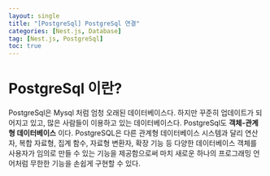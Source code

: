 ```yaml
---
layout: single
title: "[PostgreSql] PostgreSql 연결"
categories: [Nest.js, Database]
tag: [Nest.js, PostgreSql]
toc: true
---
```


# PostgreSql 이란?

PostgreSql은 Mysql 처럼 엄청 오래된 데이터베이스다. 하지만 꾸준히 업데이트가 되어지고 있고, 많은 사람들이 이용하고 있는 데이터베이스다. PostgreSql도 **객체-관계형 데이터베이스** 이다. PostgreSQL은 다른 관계형 데이터베이스 시스템과 달리 연산자, 복합 자료형, 집계 함수, 자료형 변환자, 확장 기능 등 다양한 데이터베이스 객체를 사용자가 임의로 만들 수 있는 기능을 제공함으로써 마치 새로운 하나의 프로그래밍 언어처럼 무한한 기능을 손쉽게 구현할 수 있다.
